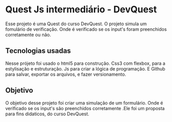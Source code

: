 # Quest Js intermediário - DevQuest

<p>Esse projeto é uma Quest do curso DevQuest. O projeto simula um fomulário de verificação. Onde é verificado se os input's foram preenchidos corretamente ou não.</p>

## Tecnologias usadas
<p>Nesse prójeto foi usado o html5 para construção. Css3 com flexbox, para a estylisação e estruturação. Js para criar a lógica de programação. E Github para salvar, exportar os arquivos, e fazer versionamento.</p>

## Objetivo
<p>O objetivo desse projeto foi criar uma simulação de um formulário. Onde é verificado se os input's são preenchidos corretamente .Ele foi um proposta para fins didaticos, do curso DevQuest.</p>
